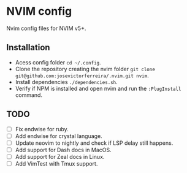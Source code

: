 # NVIM config

Nvim config files for NVIM v5+.

## Installation

 - Acess config folder `cd ~/.config`.
 - Clone the repository creating the nvim folder `git clone git@github.com:josevictorferreira/.nvim.git nvim`.
 - Install dependencies `./dependencies.sh`.
 - Verify if NPM is installed and open nvim and run the `:PlugInstall` command.

## TODO

 - [ ] Fix endwise for ruby.
 - [ ] Add endwise for crystal language.
 - [ ] Update neovim to nightly and check if LSP delay still happens.
 - [ ] Add support for Dash docs in MacOS.
 - [ ] Add support for Zeal docs in Linux.
 - [ ] Add VimTest with Tmux support.
